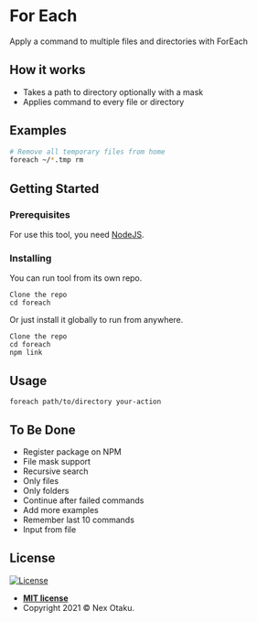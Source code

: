 # For Each

Apply a command to multiple files and directories with ForEach

## How it works

 - Takes a path to directory optionally with a mask
 - Applies command to every file or directory

## Examples

```bash
# Remove all temporary files from home
foreach ~/*.tmp rm
```

## Getting Started

### Prerequisites

For use this tool, you need [NodeJS](https://nodejs.org/).

### Installing

You can run tool from its own repo.

```
Clone the repo
cd foreach
```

Or just install it globally to run from anywhere.

```
Clone the repo
cd foreach
npm link
```

## Usage

```
foreach path/to/directory your-action
```

## To Be Done

 - Register package on NPM
 - File mask support
 - Recursive search
 - Only files
 - Only folders
 - Continue after failed commands
 - Add more examples  
 - Remember last 10 commands
 - Input from file


## License

[![License](http://img.shields.io/:license-mit-blue.svg?style=flat-square)](http://badges.mit-license.org)

- **[MIT license](http://opensource.org/licenses/mit-license.php)**
- Copyright 2021 © Nex Otaku.
